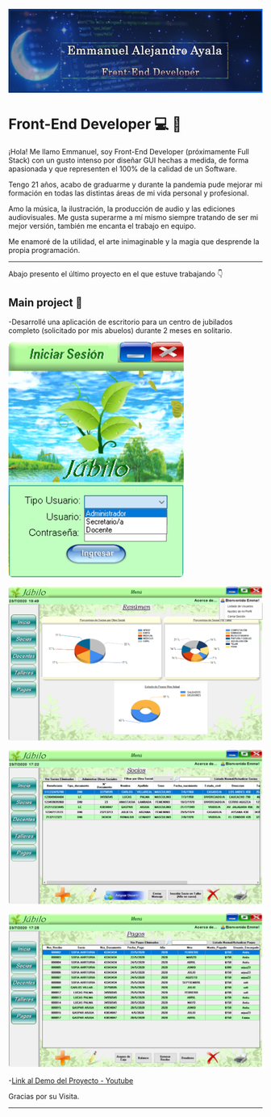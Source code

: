 ![header](images/Untitled.png)

# **Front-End Developer** :computer: :penguin:
¡Hola! Me llamo Emmanuel, soy Front-End Developer (próximamente Full Stack) con un gusto intenso por diseñar GUI hechas a medida, de forma apasionada y que representen el 100% de la calidad de un Software.

Tengo 21 años, acabo de graduarme y durante la pandemia pude mejorar mi formación en todas las distintas áreas de mi vida personal y profesional.

Amo la música, la ilustración, la producción de audio y las ediciones audiovisuales. Me gusta superarme a mí mismo siempre tratando de ser mi mejor versión, también me encanta el trabajo en equipo.

Me enamoré de la utilidad, el arte inimaginable y la magia que desprende la propia programación.

---

Abajo presento el último proyecto en el que estuve trabajando :point_down:

## **Main project** :rocket:

-Desarrollé una aplicación de escritorio para un centro de jubilados completo (solicitado por mis abuelos) durante 2 meses en solitario.

![1](images/1-Login.png)

![2](images/2-Menu.png)

![3](images/3-Partners.png)

![4](images/4-Payments.png)

-[Link al Demo del Proyecto - Youtube](https://youtu.be/uRA9luuZngg)


Gracias por su Visita.

---
<!--
## Mis competencias son :100: 


- **NombreTecnología:** Ejemplo.



**EmmaAyala/EmmaAyala** is a ✨ _special_ ✨ repository because its `README.md` (this file) appears on your GitHub profile.

Here are some ideas to get you started:

- 🔭 I’m currently working on ...
- 🌱 I’m currently learning ...
- 👯 I’m looking to collaborate on ...
- 🤔 I’m looking for help with ...
- 💬 Ask me about ...
- 📫 How to reach me: ...
- 😄 Pronouns: ...
- ⚡ Fun fact: ...
-->
